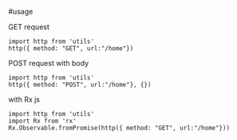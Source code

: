 #usage

GET request
```
import http from 'utils'
http({ method: "GET", url:"/home"})
```

POST request with body
```
import http from 'utils'
http({ method: "POST", url:"/home"}, {})
```

with Rx js
```
import http from 'utils'
import Rx from 'rx'
Rx.Observable.fromPromise(http({ method: "GET", url:"/home"}))
```